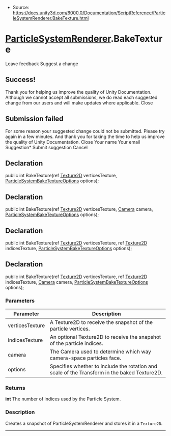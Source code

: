 * Source: https://docs.unity3d.com/6000.0/Documentation/ScriptReference/ParticleSystemRenderer.BakeTexture.html

#  [ParticleSystemRenderer](https://docs.unity3d.com/6000.0/Documentation/ScriptReference/ParticleSystemRenderer.html).BakeTexture
Leave feedback
Suggest a change
## Success!
Thank you for helping us improve the quality of Unity Documentation. Although we cannot accept all submissions, we do read each suggested change from our users and will make updates where applicable.
Close
## Submission failed
For some reason your suggested change could not be submitted. Please <a>try again</a> in a few minutes. And thank you for taking the time to help us improve the quality of Unity Documentation.
Close
Your name Your email Suggestion* Submit suggestion
Cancel
## Declaration
public int BakeTexture(ref [Texture2D](https://docs.unity3d.com/6000.0/Documentation/ScriptReference/Texture2D.html) verticesTexture, [ParticleSystemBakeTextureOptions](https://docs.unity3d.com/6000.0/Documentation/ScriptReference/ParticleSystemBakeTextureOptions.html) options); 
## Declaration
public int BakeTexture(ref [Texture2D](https://docs.unity3d.com/6000.0/Documentation/ScriptReference/Texture2D.html) verticesTexture, [Camera](https://docs.unity3d.com/6000.0/Documentation/ScriptReference/Camera.html) camera, [ParticleSystemBakeTextureOptions](https://docs.unity3d.com/6000.0/Documentation/ScriptReference/ParticleSystemBakeTextureOptions.html) options); 
## Declaration
public int BakeTexture(ref [Texture2D](https://docs.unity3d.com/6000.0/Documentation/ScriptReference/Texture2D.html) verticesTexture, ref [Texture2D](https://docs.unity3d.com/6000.0/Documentation/ScriptReference/Texture2D.html) indicesTexture, [ParticleSystemBakeTextureOptions](https://docs.unity3d.com/6000.0/Documentation/ScriptReference/ParticleSystemBakeTextureOptions.html) options); 
## Declaration
public int BakeTexture(ref [Texture2D](https://docs.unity3d.com/6000.0/Documentation/ScriptReference/Texture2D.html) verticesTexture, ref [Texture2D](https://docs.unity3d.com/6000.0/Documentation/ScriptReference/Texture2D.html) indicesTexture, [Camera](https://docs.unity3d.com/6000.0/Documentation/ScriptReference/Camera.html) camera, [ParticleSystemBakeTextureOptions](https://docs.unity3d.com/6000.0/Documentation/ScriptReference/ParticleSystemBakeTextureOptions.html) options); 
### Parameters
Parameter | Description  
---|---  
verticesTexture | A Texture2D to receive the snapshot of the particle vertices.  
indicesTexture | An optional Texture2D to receive the snapshot of the particle indices.  
camera | The Camera used to determine which way camera-space particles face.  
options | Specifies whether to include the rotation and scale of the Transform in the baked Texture2D.  
### Returns
**int** The number of indices used by the Particle System. 
### Description
Creates a snapshot of ParticleSystemRenderer and stores it in a `Texture2D`.
* * *
